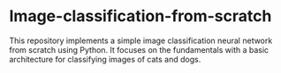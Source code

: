 # Image-classification-from-scratch

This repository implements a simple image classification neural network from scratch using Python. It focuses on the fundamentals with a basic architecture for classifying images of cats and dogs.
